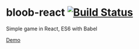 # bloob-react [![Build Status](https://travis-ci.org/praghus/bloob-react.svg?branch=master)](https://travis-ci.org/praghus/bloob-react)
Simple game in React, ES6 with Babel

[Demo](http://nihil.pl/bloob/)
